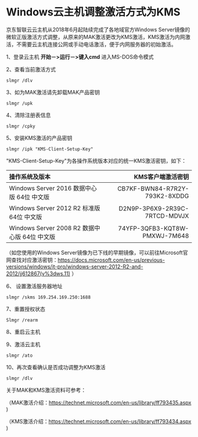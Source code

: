 # Windows云主机调整激活方式为KMS

京东智联云云主机从2018年6月起陆续完成了各地域官方Windows Server镜像的微软正版激活方式调整，从原来的MAK激活更改为KMS激活，KMS激活为内网激活，不需要云主机连接公网或手动电话激活，便于内网服务器的初始激活。

1、登录云主机 **开始－>运行－>键入cmd** 进入MS-DOS命令模式

2、查看当前激活方式

```
slmgr /dlv
```

3、如为MAK激活请先卸载MAK产品密钥

```
slmgr /upk
```

4、清除注册表信息

```
slmgr /cpky
```

5、安装KMS激活的产品密钥

```
slmgr /ipk "KMS-Client-Setup-Key"
```

"KMS-Client-Setup-Key"为各操作系统版本对应的统一KMS激活密钥，如下：

| 操作系统及版本                 | KMS客户端激活密钥                |
| :------------------- | -------------------: |
| Windows Server 2016 数据中心版 64位 中文版  | CB7KF-BWN84-R7R2Y-793K2-8XDDG | 
| Windows Server 2012 R2 标准版 64位 中文版   | D2N9P-3P6X9-2R39C-7RTCD-MDVJX  | 
|Windows Server 2008 R2 数据中心版 64位 中文版  |74YFP-3QFB3-KQT8W-PMXWJ-7M648  |

（如您使用的Windows Server镜像为已下线的早期镜像，可以前往Microsoft官网查找对应激活密钥：https://docs.microsoft.com/en-us/previous-versions/windows/it-pro/windows-server-2012-R2-and-2012/jj612867(v%3dws.11) ）

6、 设置激活服务器地址

```
slmgr /skms 169.254.169.250:1688
```

7、重置授权状态

```
Slmgr /rearm
```

8、重启云主机

9、激活云主机

```
slmgr /ato
```

10、再次查看确认是否成功调整为KMS激活

```
slmgr /dlv
```

关于MAK和KMS激活资料可参考：

（MAK激活介绍：https://technet.microsoft.com/en-us/library/ff793435.aspx )

（KMS激活介绍：https://technet.microsoft.com/en-us/library/ff793434.aspx )
